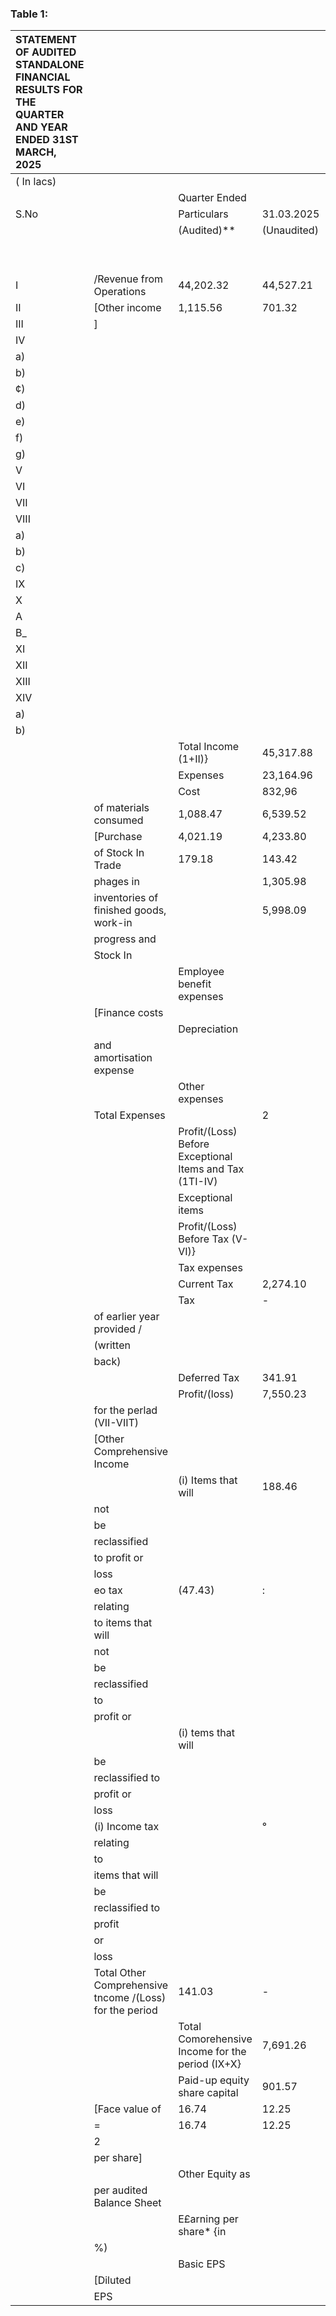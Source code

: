 
### Table 1:
| STATEMENT  OF  AUDITED  STANDALONE  FINANCIAL  RESULTS  FOR  THE  QUARTER  AND  YEAR  ENDED  31ST  MARCH,  2025   |                                                                |                |             |             |              |              |
|:------------------------------------------------------------------------------------------------------------------|:---------------------------------------------------------------|:---------------|:------------|:------------|:-------------|:-------------|
| (  In  lacs)                                                                                                      |                                                                |                |             |             |              |              |
|                                                                                                                   |                                                                | Quarter  Ended |             |             | Year  Ended  |              |
| S.No                                                                                                              | |Particulars                                                   | 31.03.2025     | 31.12.2024  | 31.03.2024  | 31.03.2025   | 31.03.2024   |
|                                                                                                                   |                                                                | (Audited)**    | (Unaudited) | (Audited)** | (Audited)    | (Audited)    |
|                                                                                                                   |                                                                |                |             |             | 2,03,515.18  | 1,75,854.39  |
|                                                                                                                   |                                                                |                |             |             | 3,610.49     | 3,496.08     |
| I                                                                                                                 | /Revenue  from  Operations                                     | 44,202.32      | 44,527.21   | 36,831.16   |              |              |
| II                                                                                                                | [Other  income                                                 | 1,115.56       | 701.32      | 1,528.05!   |              |              |
| III                                                                                                               | ]                                                              |                |             |             |              |              |
| IV                                                                                                                |                                                                |                |             |             |              |              |
| a)                                                                                                                |                                                                |                |             |             |              |              |
| b)                                                                                                                |                                                                |                |             |             |              |              |
| ¢)                                                                                                                |                                                                |                |             |             |              |              |
| d)                                                                                                                |                                                                |                |             |             |              |              |
| e)                                                                                                                |                                                                |                |             |             |              |              |
| f)                                                                                                                |                                                                |                |             |             |              |              |
| g)                                                                                                                |                                                                |                |             |             |              |              |
| V                                                                                                                 |                                                                |                |             |             |              |              |
| VI                                                                                                                |                                                                |                |             |             |              |              |
| VII                                                                                                               |                                                                |                |             |             |              |              |
| VIII                                                                                                              |                                                                |                |             |             |              |              |
| a)                                                                                                                |                                                                |                |             |             |              |              |
| b)                                                                                                                |                                                                |                |             |             |              |              |
| c)                                                                                                                |                                                                |                |             |             |              |              |
| IX                                                                                                                |                                                                |                |             |             |              |              |
| X                                                                                                                 |                                                                |                |             |             |              |              |
| A                                                                                                                 |                                                                |                |             |             |              |              |
| B_                                                                                                                |                                                                |                |             |             |              |              |
| XI                                                                                                                |                                                                |                |             |             |              |              |
| XII                                                                                                               |                                                                |                |             |             |              |              |
| XIII                                                                                                              |                                                                |                |             |             |              |              |
| XIV                                                                                                               |                                                                |                |             |             |              |              |
| a)                                                                                                                |                                                                |                |             |             |              |              |
| b)                                                                                                                |                                                                |                |             |             |              |              |
|                                                                                                                   | | Total  Income  (1+II)}                                       | 45,317.88      | 45,228.53   | 38,359.21   | 2,07,125,67  | 1,79,350.47  |
|                                                                                                                   | |Expenses                                                      | 23,164.96      | 17,071.67   | 23,099.79   | 1,03,178.91  | 89,995.30    |
|                                                                                                                   | |Cost                                                          | 832,96         | 3,128.38    | 2,301.38    | 16,667.22    | 20,785.49    |
|                                                                                                                   | of  materials  consumed                                        | 1,088.47       | 6,539.52    | (4,635.36)  | 2,059.42     | (3,561.43)   |
|                                                                                                                   | [Purchase                                                      | 4,021.19       | 4,233.80    | 3,716.50    | 17,206.88    | 15,535.88    |
|                                                                                                                   | of  Stock  In  Trade                                           | 179.18         | 143.42      | 70.17       | 514.15       | 308.67       |
|                                                                                                                   | phages  in                                                     |                | 1,305.98    | 1,317.63    | 5,546.09     | 4,056.36     |
|                                                                                                                   | inventories  of  finished  goods,  work-in                     |                | 5,998.09    | 4,339.56    | 22,741.93    | 20,354.76    |
|                                                                                                                   | progress  and                                                  |                |             |             |              |              |
|                                                                                                                   | Stock  In                                                      |                |             |             |              |              |
|                                                                                                                   | |Employee  benefit  expenses                                   |                |             |             |              |              |
|                                                                                                                   | [Finance  costs                                                |                |             |             |              |              |
|                                                                                                                   | |Depreciation                                                  |                |             |             |              |              |
|                                                                                                                   | and  amortisation  expense                                     |                |             |             |              |              |
|                                                                                                                   | |Other  expenses                                               |                |             |             |              |              |
|                                                                                                                   | Total  Expenses                                                |                | 2           | A           | 1,67,911.60  | 1,47,475.03  |
|                                                                                                                   | |Profit/(Loss)  Before  Exceptional  Items  and  Tax  (1TI-IV) |                | 6,807.67    | 8,149.54    | 39,214.07    | 31,875.44    |
|                                                                                                                   | | Exceptional  items                                           |                | .           | =           | S            | =            |
|                                                                                                                   | |Profit/(Loss)  Before  Tax  (V-VI)}                           |                | 6,807.67    | 8,149.54    |              | 31,875.44    |
|                                                                                                                   | |Tax  expenses                                                 |                |             |             |              |              |
|                                                                                                                   | |Current  Tax                                                  | 2,274.10       | 1,919.00    | 2,090.22    |              | 8,035.41     |
|                                                                                                                   | |Tax                                                           | -              | (351.57)    | 37,83       |              | (341.64)     |
|                                                                                                                   | of  earlier  year  provided  /                                 |                |             |             |              |              |
|                                                                                                                   | (written                                                       |                |             |             |              |              |
|                                                                                                                   | back)                                                          |                |             |             |              |              |
|                                                                                                                   | |Deferred  Tax                                                 | 341.91         | (264.23)    | 119.93      |              | 272.40       |
|                                                                                                                   | |Profit/(loss)                                                 | 7,550.23       | 5,504.47    | 5,901.56    |              | 23,909.27    |
|                                                                                                                   | for  the  perlad  (VII-VIIT)                                   |                |             |             |              |              |
|                                                                                                                   | [Other  Comprehensive  Income                                  |                |             |             |              |              |
|                                                                                                                   | |  (i)  Items  that  will                                      | 188.46         | :           | 141.05      |              | 141.05       |
|                                                                                                                   | not                                                            |                |             |             |              |              |
|                                                                                                                   | be                                                             |                |             |             |              |              |
|                                                                                                                   | reclassified                                                   |                |             |             |              |              |
|                                                                                                                   | to  profit  or                                                 |                |             |             |              |              |
|                                                                                                                   | loss                                                           |                |             |             |              |              |
|                                                                                                                   | eo  tax                                                        | (47.43)        | :           | (35.50)     |              | (35.50)      |
|                                                                                                                   | relating                                                       |                |             |             |              |              |
|                                                                                                                   | to  items  that  will                                          |                |             |             |              |              |
|                                                                                                                   | not                                                            |                |             |             |              |              |
|                                                                                                                   | be                                                             |                |             |             |              |              |
|                                                                                                                   | reclassified                                                   |                |             |             |              |              |
|                                                                                                                   | to                                                             |                |             |             |              |              |
|                                                                                                                   | profit  or                                                     |                |             |             |              |              |
|                                                                                                                   | |(i)  tems  that  will                                         |                | a           | ¥           | -            | ss           |
|                                                                                                                   | be                                                             |                |             |             |              |              |
|                                                                                                                   | reclassified  to                                               |                |             |             |              |              |
|                                                                                                                   | profit  or                                                     |                |             |             |              |              |
|                                                                                                                   | loss                                                           |                |             |             |              |              |
|                                                                                                                   | (i)  Income  tax                                               |                | °           | :           | -            |              |
|                                                                                                                   | relating                                                       |                |             |             |              |              |
|                                                                                                                   | to                                                             |                |             |             |              |              |
|                                                                                                                   | items  that  will                                              |                |             |             |              |              |
|                                                                                                                   | be                                                             |                |             |             |              |              |
|                                                                                                                   | reclassified  to                                               |                |             |             |              |              |
|                                                                                                                   | profit                                                         |                |             |             |              |              |
|                                                                                                                   | or                                                             |                |             |             |              |              |
|                                                                                                                   | loss                                                           |                |             |             |              |              |
|                                                                                                                   | Total  Other  Comprehensive  tncome  /(Loss)  for  the  period | 141.03         | -           | 105.55      | 141.03       | 105.55       |
|                                                                                                                   | |Total  Comorehensive  Income  for  the  period  (IX+X}        | 7,691.26       | 5,504.47    | 6,007,11    | 29,837.06    | 24,014.82    |
|                                                                                                                   | |Paid-up  equity  share  capital                               | 901.57         | 901.57      | 911.57      | 901.57       | 911.57       |
|                                                                                                                   | [Face  value  of                                               | 16.74          | 12.25       | 12.95       | 1,39,370.54  | 1,24,676.01  |
|                                                                                                                   | =                                                              | 16.74          | 12.25       | 12.95       | 65.55        | 52.46        |
|                                                                                                                   | 2                                                              |                |             |             | 65.55        | 52.46        |
|                                                                                                                   | per  share]                                                    |                |             |             |              |              |
|                                                                                                                   | |Other  Equity  as                                             |                |             |             |              |              |
|                                                                                                                   | per  audited  Balance  Sheet                                   |                |             |             |              |              |
|                                                                                                                   | |E£arning  per  share*  {in                                    |                |             |             |              |              |
|                                                                                                                   | %)                                                             |                |             |             |              |              |
|                                                                                                                   | |Basic  EPS                                                    |                |             |             |              |              |
|                                                                                                                   | [Diluted                                                       |                |             |             |              |              |
|                                                                                                                   | EPS                                                            |                |             |             |              |              |
